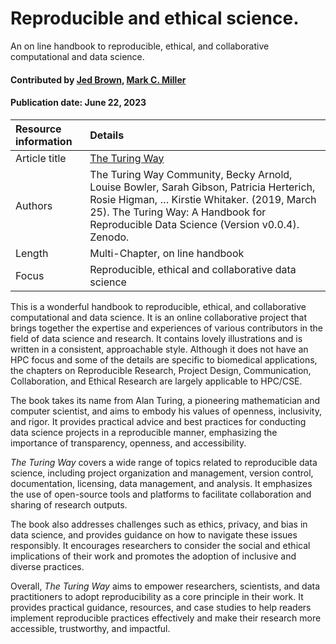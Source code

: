 # Reproducible and ethical science. 
<!--deck text start-->
An on line handbook to reproducible, ethical, and collaborative computational and data science.
<!--deck text end-->

#### Contributed by [Jed Brown](https://github.com/jedbrown), [Mark C. Miller](https://github.com/markcmiller86 "Mark C. Miller GitHub Profile")
#### Publication date: June 22, 2023

Resource information | Details
:--- | :--- 
Article title  | [The Turing Way](https://the-turing-way.netlify.app/index.html)
Authors | The Turing Way Community, Becky Arnold, Louise Bowler, Sarah Gibson, Patricia Herterich, Rosie Higman, … Kirstie Whitaker. (2019, March 25). The Turing Way: A Handbook for Reproducible Data Science (Version v0.0.4). Zenodo. 
Length | Multi-Chapter, on line handbook
Focus | Reproducible, ethical and collaborative data science

This is a wonderful handbook to reproducible, ethical, and collaborative computational and data science.
It is an online collaborative project that brings together the expertise and experiences of various contributors in the field of data science and research.
It contains lovely illustrations and is written in a consistent, approachable style.
Although it does not have an HPC focus and some of the details are specific to biomedical applications, the chapters on Reproducible Research, Project Design, Communication, Collaboration, and Ethical Research are largely applicable to HPC/CSE.

The book takes its name from Alan Turing, a pioneering mathematician and computer scientist, and aims to embody his values of openness, inclusivity, and rigor. It provides practical advice and best practices for conducting data science projects in a reproducible manner, emphasizing the importance of transparency, openness, and accessibility.

*The Turing Way* covers a wide range of topics related to reproducible data science, including project organization and management, version control, documentation, licensing, data management, and analysis. It emphasizes the use of open-source tools and platforms to facilitate collaboration and sharing of research outputs.

The book also addresses challenges such as ethics, privacy, and bias in data science, and provides guidance on how to navigate these issues responsibly. It encourages researchers to consider the social and ethical implications of their work and promotes the adoption of inclusive and diverse practices.

Overall, *The Turing Way* aims to empower researchers, scientists, and data practitioners to adopt reproducibility as a core principle in their work. It provides practical guidance, resources, and case studies to help readers implement reproducible practices effectively and make their research more accessible, trustworthy, and impactful.

<!---
Publish: yes
Pinned: no
Topics: Reproducibility, Strategies for More Effective Teams, Documentation, Revision Control, Big Data
RSS update: 2023-06-22
--->

